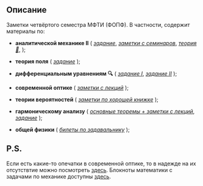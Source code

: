 ## Описание
Заметки четвёртого семестра МФТИ (ФОПФ). В частности, содержит материалы по:

* **аналитической механике II**
(
[*задание*](https://github.com/k1242/notes_4sem/blob/main/anmec/hw/anmec_hw_4sem.pdf),
[*заметки с семинаров*](https://github.com/k1242/notes_4sem/blob/main/anmec/notes/anmec_notes.pdf),
[*теория :hammer:*](https://github.com/k1242/notes_4sem/blob/main/anmec/tickets/anmec_tickets.pdf),
);

*  **теория поля**
(
[*задание*](https://github.com/k1242/notes_4sem/blob/main/field_theory/homework/field_theory_hw.pdf)
);

*  **дифференциальным уравнениям :mag:** 
(
[*задание I*](https://github.com/k1242/notes_4sem/blob/main/diffeqs/hw/HW.pdf),
[*задание II*](https://github.com/k1242/notes_4sem/blob/main/diffeqs/hw/HW_II.pdf)
);

* **современной оптике**
(
[*заметки с лекций*](https://github.com/k1242/notes_4sem/blob/main/optics/optics_notes.pdf)
);

* **теории вероятностей**
(
[*заметки по хорошей книжке*](https://github.com/k1242/notes_4sem/blob/main/prob_theory/notes/prob_th_notes.pdf)
);

* **гармоническому анализу**
(
[*основные теоремы + заметки с лекций*](https://github.com/k1242/notes_4sem/blob/main/matan/notes/matan_notes.pdf),
[*задание*](https://github.com/k1242/notes_4sem/blob/main/matan/notes/matan_notes.pdf)
);

* **общей физики**
(
[*билеты по задавальнику*](https://github.com/k1242/notes_4sem/blob/main/physics/notes/gp_optics_notes.pdf)
);

## P.S.
Если есть какие-то опечатки в современной оптике, то в надежде на их отсутствтие можно посмотреть 
[здесь](https://github.com/DropName/everynote/blob/main/everynote.pdf). Блокноты математики с задачами по механике доступны [здесь](https://drive.google.com/drive/folders/1c-WOGz8fqJo39Hf0nRlDVghh4HEP88L2?usp=sharing).
